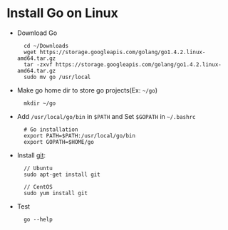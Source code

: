 
# Install Go on Linux

* Download Go  

        cd ~/Downloads
        wget https://storage.googleapis.com/golang/go1.4.2.linux-amd64.tar.gz
        tar -zxvf https://storage.googleapis.com/golang/go1.4.2.linux-amd64.tar.gz
        sudo mv go /usr/local

* Make go home dir to store go projects(Ex: `~/go`)

        mkdir ~/go

* Add `/usr/local/go/bin` in `$PATH` and Set `$GOPATH` in `~/.bashrc`

        # Go installation
        export PATH=$PATH:/usr/local/go/bin
        export GOPATH=$HOME/go

* Install [git](http://git-scm.com/book/en/v2/Getting-Started-Installing-Git):

        // Ubuntu
        sudo apt-get install git

        // CentOS
        sudo yum install git

* Test

        go --help

